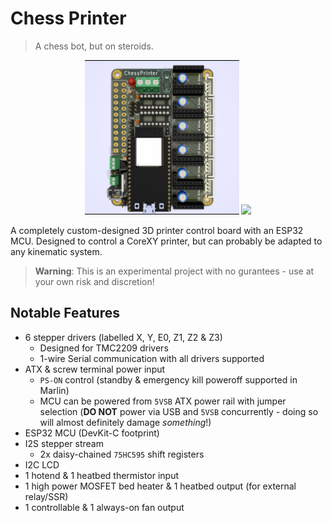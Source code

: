 # Chess Printer

> A chess bot, but on steroids.

<p float=left align=middle>
  <img src="doc-assets/controller-render-v0.1.png" width="49%" />
  <img src="doc-assets/controller-assembled-v0.1.png" width="49%" />
</p>

A completely custom-designed 3D printer control board with
an ESP32 MCU. Designed to control a CoreXY printer, but can
probably be adapted to any kinematic system.

> **Warning**: This is an experimental project with no gurantees - use at
> your own risk and discretion!

## Notable Features

* 6 stepper drivers (labelled X, Y, E0, Z1, Z2 & Z3)
  - Designed for TMC2209 drivers
  - 1-wire Serial communication with all drivers supported
* ATX & screw terminal power input
  - `PS-ON` control (standby & emergency kill poweroff supported in Marlin)
  - MCU can be powered from `5VSB` ATX power rail with jumper selection
    (**DO NOT** power via USB and `5VSB` concurrently - doing so will almost definitely damage _something_!)
* ESP32 MCU (DevKit-C footprint)
* I2S stepper stream
  - 2x daisy-chained `75HC595` shift registers
* I2C LCD
* 1 hotend & 1 heatbed thermistor input
* 1 high power MOSFET bed heater & 1 heatbed output (for external relay/SSR)
* 1 controllable & 1 always-on fan output
